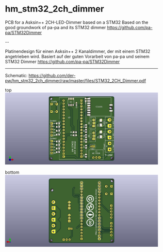 # hm_stm32_2ch_dimmer
PCB for a Asksin++ 2CH-LED-Dimmer based on a STM32
Based on the good groundwork of pa-pa and its STM32 dimmer https://github.com/pa-pa/STM32Dimmer

--

Platinendesign für einen Asksin++ 2 Kanaldimmer, der mit einem STM32 angetrieben wird.
Basiert auf der guten Vorarbeit von pa-pa und seinem STM32 Dimmer https://github.com/pa-pa/STM32Dimmer

---

Schematic:
https://github.com/der-pw/hm_stm32_2ch_dimmer/raw/master/files/STM32_2CH_Dimmer.pdf

top
![top](https://github.com/der-pw/hm_stm32_2ch_dimmer/blob/master/files/STM32_2CH_Dimmer_PCB_top.jpg "top")

bottom
![bottom](https://github.com/der-pw/hm_stm32_2ch_dimmer/blob/master/files/STM32_2CH_Dimmer_PCB_btm.jpg "bottm")
